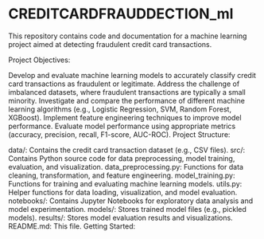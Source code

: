 # CREDITCARDFRAUDDECTION_ml
This repository contains code and documentation for a machine learning project aimed at detecting fraudulent credit card transactions.

Project Objectives:

Develop and evaluate machine learning models to accurately classify credit card transactions as fraudulent or legitimate.
Address the challenge of imbalanced datasets, where fraudulent transactions are typically a small minority.
Investigate and compare the performance of different machine learning algorithms (e.g., Logistic Regression, SVM, Random Forest, XGBoost).
Implement feature engineering techniques to improve model performance.
Evaluate model performance using appropriate metrics (accuracy, precision, recall, F1-score, AUC-ROC).
Project Structure:

data/: Contains the credit card transaction dataset (e.g., CSV files).
src/: Contains Python source code for data preprocessing, model training, evaluation, and visualization.
data_preprocessing.py: Functions for data cleaning, transformation, and feature engineering.
model_training.py: Functions for training and evaluating machine learning models.
utils.py: Helper functions for data loading, visualization, and model evaluation.
notebooks/: Contains Jupyter Notebooks for exploratory data analysis and model experimentation.
models/: Stores trained model files (e.g., pickled models).
results/: Stores model evaluation results and visualizations.
README.md: This file.
Getting Started:
